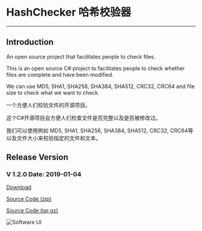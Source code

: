 # HashChecker 哈希校验器***## Introduction An open source project that facilitates people to check files. This is an open source C# project to facilitates people to check whether files are complete and have been modified. We can use MD5, SHA1, SHA256, SHA384, SHA512, CRC32, CRC64 and file size to check what we want to check. 一个方便人们校验文件的开源项目。这个C#开源项目会方便人们检查文件是否完整以及是否被修改过。我们可以使用例如 MD5, SHA1, SHA256, SHA384, SHA512, CRC32, CRC64等以及文件大小来校验指定的文件和文本。## Release Version### V 1.2.0  Date: 2019-01-04[Download](https://github.com/nl8590687/HashChecker/releases/download/v1.2.0/HashChecker_v1.2.0.zip)[Source Code (zip)](https://github.com/nl8590687/HashChecker/archive/v1.2.0.zip)[Source Code (tar.gz)](https://github.com/nl8590687/HashChecker/archive/v1.2.0.tar.gz)![Software UI](https://raw.githubusercontent.com/nl8590687/HashChecker/master/images/softui_v1.2.0.png)